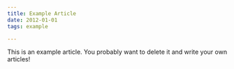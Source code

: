 ```yaml
---
title: Example Article
date: 2012-01-01
tags: example

---
```


This is an example article. You probably want to delete it and write your own articles!
